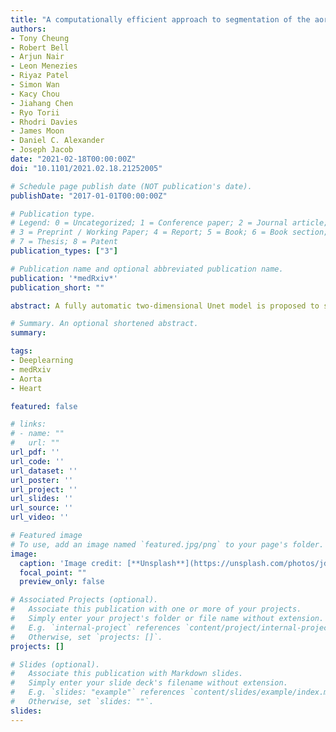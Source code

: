 ```yaml
---
title: "A computationally efficient approach to segmentation of the aorta and coronary arteries using deep learning"
authors:
- Tony Cheung
- Robert Bell
- Arjun Nair
- Leon Menezies
- Riyaz Patel
- Simon Wan  
- Kacy Chou
- Jiahang Chen
- Ryo Torii
- Rhodri Davies
- James Moon
- Daniel C. Alexander
- Joseph Jacob
date: "2021-02-18T00:00:00Z"
doi: "10.1101/2021.02.18.21252005"

# Schedule page publish date (NOT publication's date).
publishDate: "2017-01-01T00:00:00Z"

# Publication type.
# Legend: 0 = Uncategorized; 1 = Conference paper; 2 = Journal article;
# 3 = Preprint / Working Paper; 4 = Report; 5 = Book; 6 = Book section;
# 7 = Thesis; 8 = Patent
publication_types: ["3"]

# Publication name and optional abbreviated publication name.
publication: '*medRxiv*'
publication_short: ""

abstract: A fully automatic two-dimensional Unet model is proposed to segment aorta and coronary arteries in computed tomography images. Two models are trained to segment two regions of interest, (1) the aorta and the coronary arteries or (2) the coronary arteries alone. Our method achieves 91.20% and 88.80% dice similarity coefficient accuracy on regions of interest 1 and 2 respectively. Compared with a semi-automatic segmentation method, our model performs better when segmenting the coronary arteries alone. The performance of the proposed method is comparable to existing published two-dimensional or three-dimensional deep learning models. Furthermore, the algorithmic and graphical processing unit memory efficiencies are maintained such that the model can be deployed within hospital computer networks where graphical processing units are typically not available.

# Summary. An optional shortened abstract.
summary:

tags:
- Deeplearning
- medRxiv
- Aorta
- Heart

featured: false

# links:
# - name: ""
#   url: ""
url_pdf: ''
url_code: ''
url_dataset: ''
url_poster: ''
url_project: ''
url_slides: ''
url_source: ''
url_video: ''

# Featured image
# To use, add an image named `featured.jpg/png` to your page's folder.
image:
  caption: 'Image credit: [**Unsplash**](https://unsplash.com/photos/jdD8gXaTZsc)'
  focal_point: ""
  preview_only: false

# Associated Projects (optional).
#   Associate this publication with one or more of your projects.
#   Simply enter your project's folder or file name without extension.
#   E.g. `internal-project` references `content/project/internal-project/index.md`.
#   Otherwise, set `projects: []`.
projects: []

# Slides (optional).
#   Associate this publication with Markdown slides.
#   Simply enter your slide deck's filename without extension.
#   E.g. `slides: "example"` references `content/slides/example/index.md`.
#   Otherwise, set `slides: ""`.
slides:
---
```

